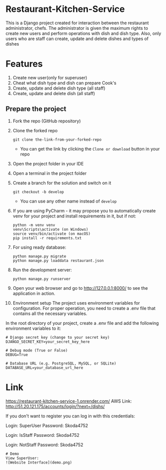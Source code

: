 ﻿# Restaurant-Kitchen-Service

This is a Django project created for interaction between the restaurant administrator, chefs.
The administrator is given the maximum rights to create new users and perform operations with dish and dish type.
Also, only users who are staff can create, update and delete dishes and types of dishes

# Features

1. Create new user(only for superuser)
2. Cheat what dish type and dish can prepare Cook's
3. Create, update and delete dish type (all staff)
4. Create, update and delete dish (all staff)

## Prepare the project

1. Fork the repo (GitHub repository)
2. Clone the forked repo
    ```
    git clone the-link-from-your-forked-repo
    ```
    - You can get the link by clicking the `Clone or download` button in your repo
3. Open the project folder in your IDE
4. Open a terminal in the project folder
5. Create a branch for the solution and switch on it
    ```
    git checkout -b develop
    ```
    - You can use any other name instead of `develop`
6. If you are using PyCharm - it may propose you to automatically create venv for your project
   and install requirements in it, but if not:
    ```
    python -m venv venv
    venv\Scripts\activate (on Windows)
    source venv/bin/activate (on macOS)
    pip install -r requirements.txt
    ```
7. For using ready database:

   ```
   python manage.py migrate
   python manage.py loaddata restaurant.json
   ```

8. Run the development server:

   ```
   python manage.py runserver
   ```

9. Open your web browser and go to http://127.0.0.1:8000/ to see the application in action.

10. Environment setup
    The project uses environment variables for configuration. For proper operation, you need to create a .env file that
    contains all the necessary variables.

In the root directory of your project, create a .env file and add the following environment variables to it:

   ```
   # Django secret key (change to your secret key)
   DJANGO_SECRET_KEY=your_secret_key_here
   
   # Debug mode (True or False)
   DEBUG=True
   
   # Database URL (e.g. PostgreSQL, MySQL, or SQLite)
   DATABASE_URL=your_database_url_here
   
  ```
   # Link
   https://restaurant-kitchen-service-1.onrender.com/
   AWS Link: http://51.20.121.175/accounts/login/?next=/dishs/

If you don't want to register you can log in with this credentials:

Login: SuperUser
Password: Skoda4752

Login: IsStaff
Password: Skoda4752

Login: NotStaff
Password: Skoda4752

  ```
# Demo
View SuperUser:
![Website Interface](demo.png)
